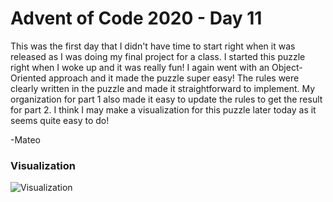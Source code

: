 # Advent of Code 2020 - Day 11

This was the first day that I didn't have time to start right when it was released as I was doing my final project for a class. I started this puzzle right when I woke up and it was really fun! I again went with an Object-Oriented approach and it made the puzzle super easy! The rules were clearly written in the puzzle and made it straightforward to implement. My organization for part 1 also made it easy to update the rules to get the result for part 2. I think I may make a visualization for this puzzle later today as it seems quite easy to do!  

  -Mateo  
### Visualization
![Visualization](./Visualization.gif)